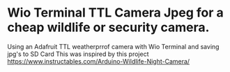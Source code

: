 # Wio Terminal TTL Camera Jpeg for a cheap wildlife or security camera.
Using an Adafruit TTL weatherprrof camera with Wio Terminal and saving jpg's to SD Card
This was inspired by this project https://www.instructables.com/Arduino-Wildlife-Night-Camera/

